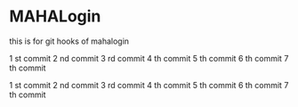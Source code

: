 # MAHALogin
this is for git hooks  of mahalogin

1 st commit
2 nd commit
3 rd commit
4 th commit
5 th commit
6 th commit
7 th commit


1 st commit
2 nd commit
3 rd commit
4 th commit
5 th commit
6 th commit
7 th commit




